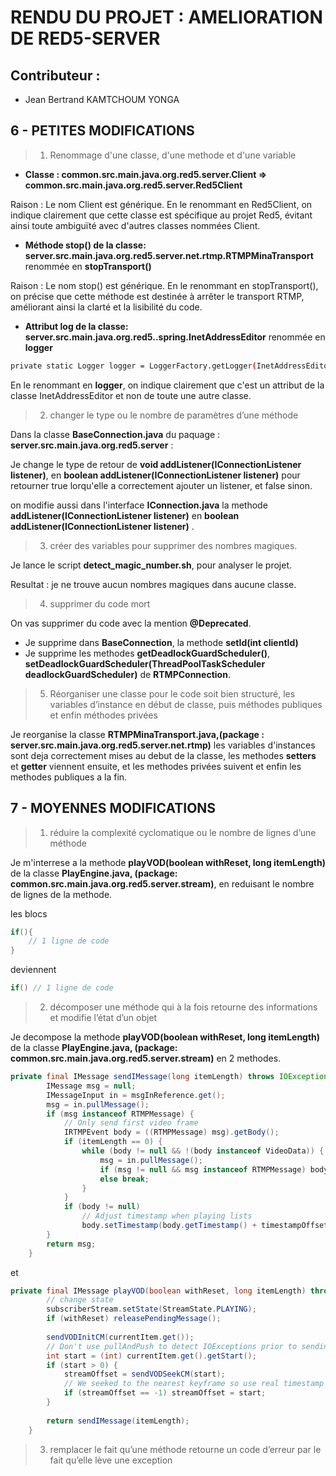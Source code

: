 # RENDU DU PROJET : AMELIORATION DE RED5-SERVER


## Contributeur :

- Jean Bertrand KAMTCHOUM YONGA


## 6 - PETITES MODIFICATIONS 

>1. Renommage d'une classe, d'une methode et d'une variable

- **Classe : common.src.main.java.org.red5.server.Client => common.src.main.java.org.red5.server.Red5Client**

Raison : Le nom Client est générique. En le renommant en Red5Client, on indique clairement que cette classe est spécifique au projet Red5, évitant ainsi toute ambiguïté avec d'autres classes nommées Client.

- **Méthode stop() de la classe:  server.src.main.java.org.red5.server.net.rtmp.RTMPMinaTransport** renommée en **stopTransport()**

Raison : Le nom stop() est générique. En le renommant en stopTransport(), on précise que cette méthode est destinée à arrêter le transport RTMP, améliorant ainsi la clarté et la lisibilité du code.


- **Attribut log de la classe: server.src.main.java.org.red5..spring.InetAddressEditor** renommée en **logger**

```bash
private static Logger logger = LoggerFactory.getLogger(InetAddressEditor.class);
```

En le renommant en **logger**, on indique clairement que c'est un attribut de la classe InetAddressEditor et non de toute une autre classe.

>2. changer le type ou le nombre de paramètres d’une méthode

Dans la classe **BaseConnection.java** du paquage : **server.src.main.java.org.red5.server** : 

Je change le type de retour de **void addListener(IConnectionListener listener)**, en **boolean addListener(IConnectionListener listener)** pour retourner true lorqu'elle a correctement ajouter un listener, et false sinon.

on modifie aussi dans l'interface **IConnection.java** la methode **addListener(IConnectionListener listener)** en **boolean addListener(IConnectionListener listener)** .


>3. créer des variables pour supprimer des nombres magiques.

Je lance le script **detect_magic_number.sh**, pour analyser le projet.

Resultat : je ne trouve aucun nombres magiques dans aucune classe.


>4. supprimer du code mort

On vas supprimer du code avec la mention **@Deprecated**.

- Je supprime dans **BaseConnection**, la methode **setId(int clientId)** 
- Je supprime les methodes **getDeadlockGuardScheduler()**, **setDeadlockGuardScheduler(ThreadPoolTaskScheduler deadlockGuardScheduler)** de **RTMPConnection**.

>5. Réorganiser une classe pour le code soit bien structuré, les variables d’instance en début de classe, puis méthodes publiques et enfin méthodes privées

Je reorganise la classe **RTMPMinaTransport.java,(package : server.src.main.java.org.red5.server.net.rtmp)** les variables d'instances sont deja correctement mises au debut de la classe, les methodes **setters** et **getter** viennent ensuite, et les methodes privées suivent et enfin les methodes publiques a la fin.

## 7 - MOYENNES MODIFICATIONS

>1. réduire la complexité cyclomatique ou le nombre de lignes d’une méthode

Je m'interrese a la methode **playVOD(boolean withReset, long itemLength)** de la classe **PlayEngine.java, (package: common.src.main.java.org.red5.server.stream)**, en reduisant le nombre de lignes de la methode.

les blocs

```java
if(){
    // 1 ligne de code
}
```

deviennent

```java
if() // 1 ligne de code
```

>2. décomposer une méthode qui à la fois retourne des informations et modifie l’état d’un objet

Je decompose la methode **playVOD(boolean withReset, long itemLength)** de la classe **PlayEngine.java, (package: common.src.main.java.org.red5.server.stream)** en 2 methodes.

```java
private final IMessage sendIMessage(long itemLength) throws IOException {
        IMessage msg = null;
        IMessageInput in = msgInReference.get();
        msg = in.pullMessage();
        if (msg instanceof RTMPMessage) {
            // Only send first video frame
            IRTMPEvent body = ((RTMPMessage) msg).getBody();
            if (itemLength == 0) {
                while (body != null && !(body instanceof VideoData)) {
                    msg = in.pullMessage();
                    if (msg != null && msg instanceof RTMPMessage) body = ((RTMPMessage) msg).getBody();
                    else break;
                }
            }
            if (body != null) 
                // Adjust timestamp when playing lists 
                body.setTimestamp(body.getTimestamp() + timestampOffset); 
        }
        return msg;
    }
```
et 

```java
private final IMessage playVOD(boolean withReset, long itemLength) throws IOException {
        // change state
        subscriberStream.setState(StreamState.PLAYING);
        if (withReset) releasePendingMessage();
        
        sendVODInitCM(currentItem.get());
        // Don't use pullAndPush to detect IOExceptions prior to sending NetStream.Play.Start
        int start = (int) currentItem.get().getStart();
        if (start > 0) {
            streamOffset = sendVODSeekCM(start);
            // We seeked to the nearest keyframe so use real timestamp now
            if (streamOffset == -1) streamOffset = start;
        }
        
        return sendIMessage(itemLength);
    }
```

>3. remplacer le fait qu’une méthode retourne un code d’erreur par le fait qu’elle lève une exception

